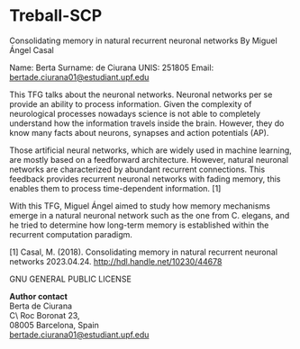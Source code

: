 # Treball-SCP
Consolidating memory in natural recurrent neuronal networks By Miguel Ángel Casal

Name: Berta
Surname: de Ciurana
UNIS: 251805
Email: bertade.ciurana01@estudiant.upf.edu


This TFG talks about the neuronal networks. Neuronal networks per se provide an ability to process information. Given the complexity of neurological processes nowadays science is not able to completely understand how the information travels inside the brain. However, they do know many facts about neurons, synapses and action potentials (AP).


Those artificial neural networks, which are widely used in machine learning, are mostly based on a feedforward architecture. However, natural neuronal networks are characterized by abundant recurrent connections. This feedback provides recurrent neuronal networks with fading memory, this enables them to process time-dependent information. [1]


With this TFG, Miguel Ángel aimed to study how memory mechanisms emerge in a natural neuronal network such as the one from C. elegans, and he tried to determine how long-term memory is established within the recurrent computation paradigm. 




[1] Casal, M. (2018). Consolidating memory in natural recurrent neuronal networks 2023.04.24. http://hdl.handle.net/10230/44678



GNU GENERAL PUBLIC LICENSE 



**Author contact**\
Berta de Ciurana\
C\ Roc Boronat 23,\
08005 Barcelona, Spain\
bertade.ciurana01@estudiant.upf.edu
